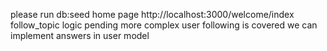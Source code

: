 please run db:seed
home page http://localhost:3000/welcome/index
follow_topic logic pending
more complex user following is covered
we can implement answers in user model
